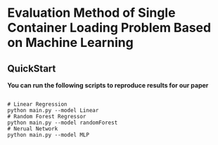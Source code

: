 # Evaluation Method of Single Container Loading Problem Based on Machine Learning

## QuickStart

**You can run the following scripts to reproduce results for our paper**

```

# Linear Regression 
python main.py --model Linear
# Random Forest Regressor
python main.py --model randomForest
# Nerual Network
python main.py --model MLP

```

